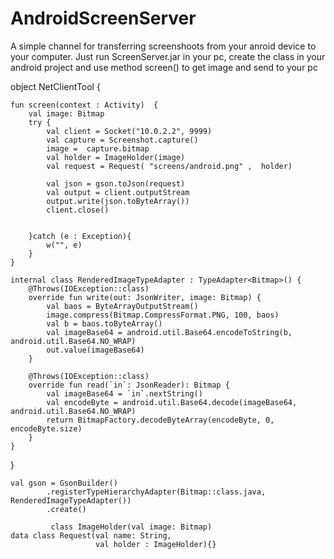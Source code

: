 # AndroidScreenServer


A simple channel for transferring screenshoots from your anroid device to your computer. 
Just run ScreenServer.jar in your pc, create the class in your android project and use method screen() to get image and
send to your pc


object NetClientTool {

  
            
    fun screen(context : Activity)  {
        val image: Bitmap
        try {
            val client = Socket("10.0.2.2", 9999)
            val capture = Screenshot.capture()
            image =  capture.bitmap
            val holder = ImageHolder(image)
            val request = Request( "screens/android.png" ,  holder)

            val json = gson.toJson(request)
            val output = client.outputStream
            output.write(json.toByteArray())
            client.close()


        }catch (e : Exception){
            w("", e)
        }
    }

    internal class RenderedImageTypeAdapter : TypeAdapter<Bitmap>() {
        @Throws(IOException::class)
        override fun write(out: JsonWriter, image: Bitmap) {
            val baos = ByteArrayOutputStream()
            image.compress(Bitmap.CompressFormat.PNG, 100, baos)
            val b = baos.toByteArray()
            val imageBase64 = android.util.Base64.encodeToString(b, android.util.Base64.NO_WRAP)
            out.value(imageBase64)
        }

        @Throws(IOException::class)
        override fun read(`in`: JsonReader): Bitmap {
            val imageBase64 = `in`.nextString()
            val encodeByte = android.util.Base64.decode(imageBase64, android.util.Base64.NO_WRAP)
            return BitmapFactory.decodeByteArray(encodeByte, 0, encodeByte.size)
        }
    }
    
    
 

}

                       
    val gson = GsonBuilder()
            .registerTypeHierarchyAdapter(Bitmap::class.java, RenderedImageTypeAdapter())
            .create()
            
             class ImageHolder(val image: Bitmap)
    data class Request(val name: String,
                       val holder : ImageHolder){}
